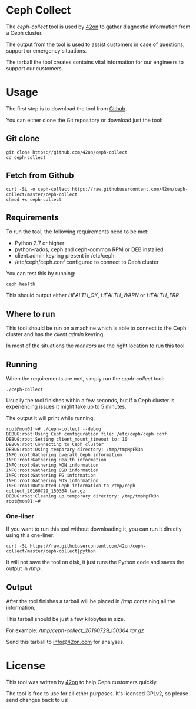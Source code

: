 # Ceph Collect
The *ceph-collect* tool is used by [42on](http://www.42on.com/) to gather diagnostic information from a Ceph cluster.

The output from the tool is used to assist customers in case of questions, support or emergency situations.

The tarball the tool creates contains vital information for our engineers to support our customers.

# Usage
The first step is to download the tool from [Github](https://github.com/42on/ceph-collect).

You can either clone the Git repository or download just the tool:

## Git clone
```
git clone https://github.com/42on/ceph-collect
cd ceph-collect
```

## Fetch from Github
```
curl -SL -o ceph-collect https://raw.githubusercontent.com/42on/ceph-collect/master/ceph-collect
chmod +x ceph-collect
```

## Requirements
To run the tool, the following requirements need to be met:
* Python 2.7 or higher
* python-rados, ceph and ceph-common RPM or DEB installed
* client.admin keyring present in /etc/ceph
* /etc/ceph/ceph.conf configured to connect to Ceph cluster

You can test this by running:

``ceph health``

This should output either *HEALTH_OK*, *HEALTH_WARN* or *HEALTH_ERR*.

## Where to run
This tool should be run on a machine which is able to connect to the Ceph cluster and has the *client.admin* keyring.

In most of the situations the *monitors* are the right location to run this tool.

## Running
When the requirements are met, simply run the *ceph-collect* tool:

``./ceph-collect``

Usually the tool finishes within a few seconds, but if a Ceph cluster is experiencing issues it might take up to 5 minutes.

The output it will print while running:


```
root@mon01:~# ./ceph-collect --debug
DEBUG:root:Using Ceph configuration file: /etc/ceph/ceph.conf
DEBUG:root:Setting client_mount_timeout to: 10
DEBUG:root:Connecting to Ceph cluster
DEBUG:root:Using temporary directory: /tmp/tmpMpFk3n
INFO:root:Gathering overall Ceph information
INFO:root:Gathering Health information
INFO:root:Gathering MON information
INFO:root:Gathering OSD information
INFO:root:Gathering PG information
INFO:root:Gathering MDS information
INFO:root:Outputted Ceph information to /tmp/ceph-collect_20160729_150304.tar.gz
DEBUG:root:Cleaning up temporary directory: /tmp/tmpMpFk3n
root@mon01:~#
```

### One-liner
If you want to run this tool without downloading it, you can run it directly using this one-liner:

``curl -SL https://raw.githubusercontent.com/42on/ceph-collect/master/ceph-collect|python``

It will not save the tool on disk, it just runs the Python code and saves the output in */tmp*.

## Output
After the tool finishes a tarball will be placed in */tmp* containing all the information.

This tarball should be just a few kilobytes in size.

For example: */tmp/ceph-collect_20160729_150304.tar.gz*

Send this tarball to [info@42on.com](mailto:info@42on.com) for analyses.

# License
This tool was written by [42on](http://www.42on.com/) to help Ceph customers quickly.

The tool is free to use for all other purposes. It's licensed GPLv2, so please send changes back to us!
